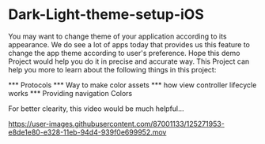 # Dark-Light-theme-setup-iOS

You may want to change theme of your application according to its appearance. 
We do see a lot of apps today that provides us this feature to change the app theme
according to user's preference. Hope this demo Project would help you do it in precise 
and accurate way. This Project can help you more to learn about the following things in this project:

*** Protocols
*** Way to make color assets
*** how view controller lifecycle works
*** Providing navigation Colors

For better clearity, this video would be much helpful...


https://user-images.githubusercontent.com/87001133/125271953-e8de1e80-e328-11eb-94d4-939f0e699952.mov






